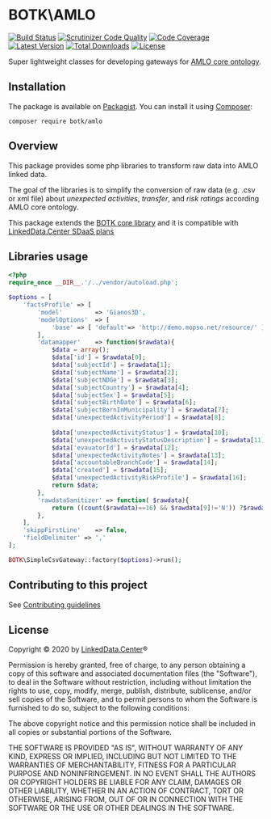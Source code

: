 # BOTK\AMLO
[![Build Status](https://img.shields.io/travis/linkeddatacenter/BOTK-amlo.svg?style=flat-square)](http://travis-ci.org/linkeddatacenter/BOTK-amlo)
[![Scrutinizer Code Quality](https://scrutinizer-ci.com/g/linkeddatacenter/BOTK-amlo/badges/quality-score.png?b=master)](https://scrutinizer-ci.com/g/linkeddatacenter/BOTK-amlo/?branch=master)
[![Code Coverage](https://img.shields.io/scrutinizer/coverage/g/linkeddatacenter/BOTK-amlo.svg?style=flat-square)](https://scrutinizer-ci.com/g/linkeddatacenter/BOTK-amlo)
[![Latest Version](https://img.shields.io/packagist/v/botk/core.svg?style=flat-square)](https://packagist.org/packages/botk/core)
[![Total Downloads](https://img.shields.io/packagist/dt/botk/core.svg?style=flat-square)](https://packagist.org/packages/botk/core)
[![License](https://img.shields.io/packagist/l/botk/core.svg?style=flat-square)](https://packagist.org/packages/botk/core)

Super lightweight classes for developing gateways for [AMLO core ontology](https://gitlab.com/mopso/amlo/-/tree/master/core).


## Installation

The package is available on [Packagist](https://packagist.org/packages/botk/amlo).
You can install it using [Composer](http://getcomposer.org):

```
composer require botk/amlo
```

## Overview

This package provides some php libraries to transform  raw data into AMLO linked data.

The goal of the libraries is to simplify the conversion of raw data (e.g. .csv or  xml file) about *unexpected activities*, *transfer*, and *risk ratings* according AMLO core ontology.

This package extends the [BOTK core library](https://github.com/linkeddatacenter/BOTK-core) and it is compatible with [LinkedData.Center SDaaS plans](http://linkeddata.center/home/sdaas)



## Libraries usage

```php
<?php
require_once __DIR__.'/../vendor/autoload.php';

$options = [
	'factsProfile' => [
		'model'			=> 'Gianos3D',
		'modelOptions'	=> [
			'base' => [ 'default'=> 'http://demo.mopso.net/resource/' ]
		],
		'datamapper'	=> function($rawdata){
			$data = array();
			$data['id'] = $rawdata[0];
			$data['subjectId'] = $rawdata[1];
			$data['subjectName'] = $rawdata[2];
			$data['subjectNDGe'] = $rawdata[3];
			$data['subjectCountry'] = $rawdata[4];
			$data['subjectSex'] = $rawdata[5];
			$data['subjectBirthDate'] = $rawdata[6];
			$data['subjectBornInMunicipality'] = $rawdata[7];
			$data['unexpectedActivityPeriod'] = $rawdata[8];
			
			$data['unexpectedActivityStatus'] = $rawdata[10];
			$data['unexpectedActivityStatusDescription'] = $rawdata[11];
			$data['evauatorId'] = $rawdata[12];
			$data['unexpectedActivityNotes'] = $rawdata[13];
			$data['accountableBranchCode'] = $rawdata[14];
			$data['created'] = $rawdata[15];			
			$data['unexpectedActivityRiskProfile'] = $rawdata[16];
			return $data;
		},
		'rawdataSanitizer' => function( $rawdata){
			return ((count($rawdata)==16) && $rawdata[9]!='N')) ?$rawdata:false;
		},	
	],
	'skippFirstLine'	=> false,
	'fieldDelimiter' => ','
];

BOTK\SimpleCsvGateway::factory($options)->run();
```


## Contributing to this project

See [Contributing guidelines](CONTRIBUTING.md)

## License

Copyright © 2020 by [LinkedData.Center](http://LinkedData.Center/)®

Permission is hereby granted, free of charge, to any person obtaining a copy
of this software and associated documentation files (the "Software"), to deal
in the Software without restriction, including without limitation the rights
to use, copy, modify, merge, publish, distribute, sublicense, and/or sell
copies of the Software, and to permit persons to whom the Software is
furnished to do so, subject to the following conditions:

The above copyright notice and this permission notice shall be included in all
copies or substantial portions of the Software.

THE SOFTWARE IS PROVIDED "AS IS", WITHOUT WARRANTY OF ANY KIND, EXPRESS OR
IMPLIED, INCLUDING BUT NOT LIMITED TO THE WARRANTIES OF MERCHANTABILITY,
FITNESS FOR A PARTICULAR PURPOSE AND NONINFRINGEMENT. IN NO EVENT SHALL THE
AUTHORS OR COPYRIGHT HOLDERS BE LIABLE FOR ANY CLAIM, DAMAGES OR OTHER
LIABILITY, WHETHER IN AN ACTION OF CONTRACT, TORT OR OTHERWISE, ARISING FROM,
OUT OF OR IN CONNECTION WITH THE SOFTWARE OR THE USE OR OTHER DEALINGS IN THE
SOFTWARE.
